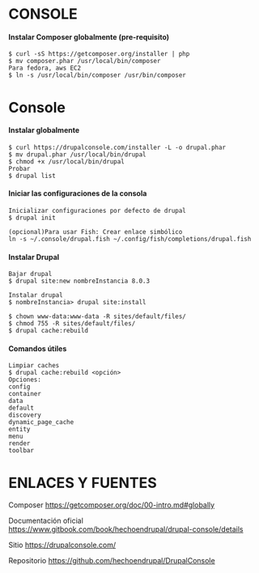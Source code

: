 CONSOLE
========

#### Instalar Composer globalmente (pre-requisito)
```
$ curl -sS https://getcomposer.org/installer | php
$ mv composer.phar /usr/local/bin/composer
Para fedora, aws EC2
$ ln -s /usr/local/bin/composer /usr/bin/composer
```

Console
===
#### Instalar globalmente
```
$ curl https://drupalconsole.com/installer -L -o drupal.phar
$ mv drupal.phar /usr/local/bin/drupal
$ chmod +x /usr/local/bin/drupal
Probar
$ drupal list
```


#### Iniciar las configuraciones de la consola
```
Inicializar configuraciones por defecto de drupal
$ drupal init

(opcional)Para usar Fish: Crear enlace simbólico
ln -s ~/.console/drupal.fish ~/.config/fish/completions/drupal.fish

```

#### Instalar Drupal

```
Bajar drupal
$ drupal site:new nombreInstancia 8.0.3

Instalar drupal
$ nombreInstancia> drupal site:install

$ chown www-data:www-data -R sites/default/files/
$ chmod 755 -R sites/default/files/
$ drupal cache:rebuild

```
#### Comandos útiles

```
Limpiar caches
$ drupal cache:rebuild <opción>
Opciones:
config
container
data
default
discovery
dynamic_page_cache
entity
menu
render
toolbar
```

ENLACES Y FUENTES
=================
Composer
https://getcomposer.org/doc/00-intro.md#globally

Documentación oficial
https://www.gitbook.com/book/hechoendrupal/drupal-console/details

Sitio
https://drupalconsole.com/

Repositorio
https://github.com/hechoendrupal/DrupalConsole
